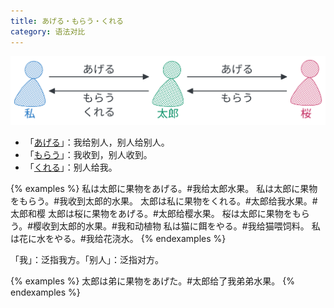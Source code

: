 ```yaml
---
title: あげる・もらう・くれる
category: 语法对比
---
```


![ageru-morau-kureru](/imgs/grammar-diff-ageru-morau-kureru.svg)

- 「[あげる](/grammar-list/ageru)」：我给别人，别人给别人。
- 「[もらう](/grammar-list/morau)」：我收到，别人收到。
- 「[くれる](/grammar-list/kureru)」：别人给我。

{% examples %}
私は太郎に果物をあげる。#我给太郎水果。
私は太郎に果物をもらう。#我收到太郎的水果。
太郎は私に果物をくれる。#太郎给我水果。#太郎和樱
太郎は桜に果物をあげる。#太郎给樱水果。
桜は太郎に果物をもらう。#樱收到太郎的水果。#我和动植物
私は猫に餌をやる。#我给猫喂饲料。
私は花に水をやる。#我给花浇水。
{% endexamples %}

「我」：泛指我方。「别人」：泛指对方。

{% examples %}
太郎は弟に果物をあげた。#太郎给了我弟弟水果。
{% endexamples %}
